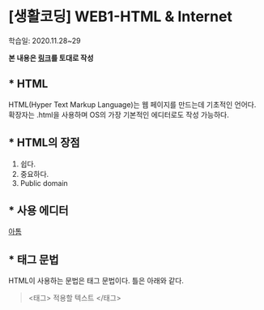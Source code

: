 # [생활코딩] WEB1-HTML & Internet  
  

학습일: 2020.11.28~29 
  
**본 내용은 [링크](https://opentutorials.org/course/3084)를 토대로 작성**    
   
## * HTML  
HTML(Hyper Text Markup Language)는 웹 페이지를 만드는데 기초적인 언어다. 확장자는 .html을 사용하며 OS의 가장 기본적인 에디터로도 작성 가능하다.  
  
## * HTML의 장점  
  1. 쉽다.
  1. 중요하다.
  1. Public domain
  
## * 사용 에디터  
[아톰](https://opentutorials.org/course/3084)  
  
## * 태그 문법
HTML이 사용하는 문법은 태그 문법이다. 틀은 아래와 같다.  
> <태그>  적용할 텍스트  </태그>
 

